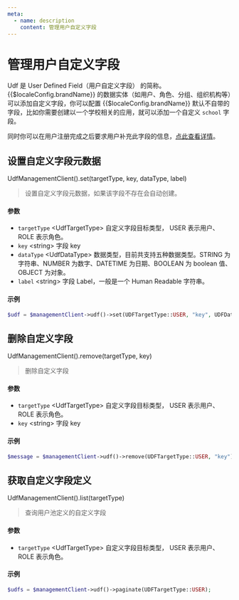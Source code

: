 ```yaml
---
meta:
  - name: description
    content: 管理用户自定义字段
---
```


# 管理用户自定义字段

<LastUpdated/>

Udf 是 User Defined Field（用户自定义字段） 的简称。{{$localeConfig.brandName}} 的数据实体（如用户、角色、分组、组织机构等）可以添加自定义字段，你可以配置 {{$localeConfig.brandName}} 默认不自带的字段，比如你需要创建以一个学校相关的应用，就可以添加一个自定义 `school` 字段。

同时你可以在用户注册完成之后要求用户补充此字段的信息，[点此查看详情](/guides/authentication/extensibility/user-defined-field.md)。

## 设置自定义字段元数据

UdfManagementClient().set(targetType, key, dataType, label)

> 设置自定义字段元数据，如果该字段不存在会自动创建。

#### 参数

- `targetType` \<UdfTargetType\> 自定义字段目标类型， USER 表示用户、ROLE 表示角色。
- `key` \<string\> 字段 key
- `dataType` \<UdfDataType\> 数据类型，目前共支持五种数据类型。STRING 为字符串、NUMBER 为数字、DATETIME 为日期、BOOLEAN 为 boolean 值、OBJECT 为对象。
- `label` \<string\> 字段 Label，一般是一个 Human Readable 字符串。

#### 示例

```php
$udf = $managementClient->udf()->set(UDFTargetType::USER, "key", UDFDataType::STRING, "label");
```

## 删除自定义字段

UdfManagementClient().remove(targetType, key)

> 删除自定义字段

#### 参数

- `targetType` \<UdfTargetType\> 自定义字段目标类型， USER 表示用户、ROLE 表示角色。
- `key` \<string\> 字段 key

#### 示例

```php
$message = $managementClient->udf()->remove(UDFTargetType::USER, "key");
```

## 获取自定义字段定义

UdfManagementClient().list(targetType)

> 查询用户池定义的自定义字段

#### 参数

- `targetType` \<UdfTargetType\> 自定义字段目标类型， USER 表示用户、ROLE 表示角色。

#### 示例

```php
$udfs = $managementClient->udf()->paginate(UDFTargetType::USER);
```
